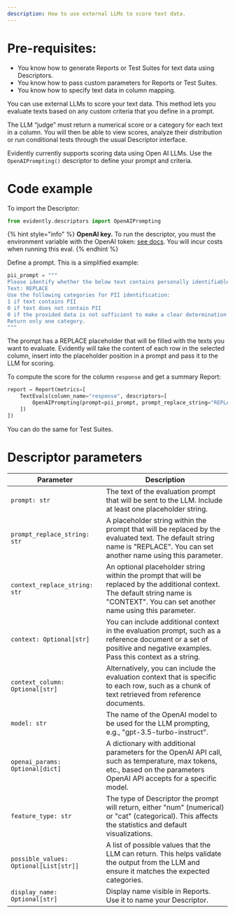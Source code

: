 ```yaml
---
description: How to use external LLMs to score text data. 
---
```

# Pre-requisites:
* You know how to generate Reports or Test Suites for text data using Descriptors.
* You know how to pass custom parameters for Reports or Test Suites.
* You know how to specify text data in column mapping.

You can use external LLMs to score your text data. This method lets you evaluate texts based on any custom criteria that you define in a prompt.

The LLM “judge” must return a numerical score or a category for each text in a column. You will then be able to view scores, analyze their distribution or run conditional tests through the usual Descriptor interface.

Evidently currently supports scoring data using Open AI LLMs. Use the `OpenAIPrompting()` descriptor to define your prompt and criteria.

# Code example

To import the Descriptor:

```python
from evidently.descriptors import OpenAIPrompting
```

{% hint style="info" %}
**OpenAI key.** To run the descriptor, you must the environment variable with the OpenAI token: [see docs](https://help.openai.com/en/articles/5112595-best-practices-for-api-key-safety). You will incur costs when running this eval.
{% endhint %}

Define a prompt. This is a simplified example:

```python
pii_prompt = """
Please identify whether the below text contains personally identifiable information, such as name, address, date of birth, or other.
Text: REPLACE 
Use the following categories for PII identification:
1 if text contains PII
0 if text does not contain PII
0 if the provided data is not sufficient to make a clear determination
Return only one category.
"""
```
The prompt has a REPLACE placeholder that will be filled with the texts you want to evaluate. Evidently will take the content of each row in the selected column, insert into the placeholder position in a prompt and pass it to the LLM for scoring. 

To compute the score for the column `response` and get a summary Report:

```python
report = Report(metrics=[
    TextEvals(column_name="response", descriptors=[
        OpenAIPrompting(prompt=pii_prompt, prompt_replace_string="REPLACE", model="gpt-3.5-turbo-instruct", feature_type="cat", display_name="PII for response (by gpt3.5)"),       
    ])
])
```
You can do the same for Test Suites. 

# Descriptor parameters 

| Parameter               | Description                                                                                                                                                                            |
|-------------------------|----------------------------------------------------------------------------------------------------------------------------------------------------------------------------------------|
| `prompt: str`           | The text of the evaluation prompt that will be sent to the LLM. Include at least one placeholder string.                                                                                           |
| `prompt_replace_string: str` | A placeholder string within the prompt that will be replaced by the evaluated text. The default string name is "REPLACE". You can set another name using this parameter.        |
| `context_replace_string: str` | An optional placeholder string within the prompt that will be replaced by the additional context. The default string name is "CONTEXT". You can set another name using this parameter. |
| `context: Optional[str]` | You can include additional context in the evaluation prompt, such as a reference document or a set of positive and negative examples. Pass this context as a string.                          |
| `context_column: Optional[str]` | Alternatively, you can include the evaluation context that is specific to each row, such as a chunk of text retrieved from reference documents.                                      |
| `model: str`            | The name of the OpenAI model to be used for the LLM prompting, e.g., "gpt-3.5-turbo-instruct".                                                                                          |
| `openai_params: Optional[dict]` | A dictionary with additional parameters for the OpenAI API call, such as temperature, max tokens, etc., based on the parameters OpenAI API accepts for a specific model.            |
| `feature_type: str`     | The type of Descriptor the prompt will return, either "num" (numerical) or "cat" (categorical). This affects the statistics and default visualizations.                               |
| `possible_values: Optional[List[str]]` | A list of possible values that the LLM can return. This helps validate the output from the LLM and ensure it matches the expected categories.                                |
| `display_name: Optional[str]` | Display name visible in Reports. Use it to name your Descriptor.                                                                                                                       |
